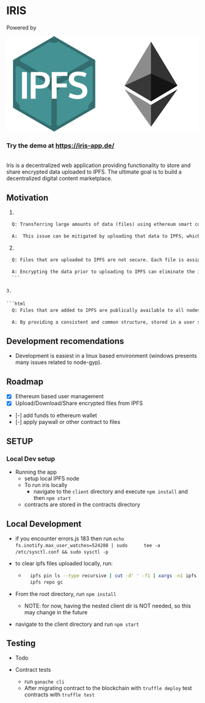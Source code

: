 # IRIS

Powered by
<div>
  <img src="https://github.com/driemworks/ipfs-ether-demo/blob/master/resources/ipfs-logo.png" width="250" height="250" >
  <img src="https://github.com/driemworks/ipfs-ether-demo/blob/master/resources/ethereum.jpg" width="250" height="250" />
</div>

### Try the demo at https://iris-app.de/

<br>
Iris is a decentralized web application providing functionality to store and share encrypted data uploaded to IPFS. The ultimate goal is to build a decentralized digital content marketplace.

## Motivation

1.

  ```html
    Q: Transferring large amounts of data (files) using ethereum smart contracts can be incredibly costly, with the cost of invoking a contract increasing with the amount of data.
  ```

  ```html
    A:  This issue can be mitigated by uploading that data to IPFS, which will assign a unique hash to each file, and referencing this hash in the smart contract. This would lead to a constant transaction cost (i.e. gas required) to invoke the contract function.
  ```

2.

  ```html
    Q: Files that are uploaded to IPFS are not secure. Each file is assigned a unique hash and any node in the network can download that data if the hash is known.
  ```

  ```html
    A: Encrypting the data prior to uploading to IPFS can eliminate the issue of others accessing your data. Ethereum can be used to encrypt, decrypt, and manage/protect your encryption keys. This is accomplished by using ethereum as a user management system (each new iris accounts is equivalent to creating a new etheruem account). Your mnemonic key is stored in your browser's localstorage, encrypted using the browser-passwordify library (in the same way as metamask).
    ```

3.  

  ```html
    Q: Files that are added to IPFS are publically available to all nodes within the network. However, the requirement that these files must be downloaded by their hash only can pose a large obstruction for those who are not familiar with what IPFS is.
  ```

  ```html
    A: By providing a consistent and common structure, stored in a user specific directory in IPFS (identified by eth account), data can easily be shared.
  ```

## Development recomendations

* Development is easiest in a linux based environment (windows presents many issues related to node-gyp).

## Roadmap

* [x] Ethereum based user management
* [x] Upload/Download/Share encrypted files from IPFS
* [-] add funds to ethereum wallet
* [-] apply paywall or other contract to files

## SETUP

### Local Dev setup

* Running the app
  * setup local IPFS node
  * To run iris locally
    * navigate to the `client` directory and execute `npm install` and then `npm start`
  * contracts are stored in the contracts directory

## Local Development

* if you encounter errors.js 183 then run `echo fs.inotify.max_user_watches=524288 | sudo      tee -a /etc/sysctl.conf && sudo sysctl -p`

* to clear ipfs files uploaded locally, run:

  * ``` bash
      ipfs pin ls --type recursive | cut -d' ' -f1 | xargs -n1 ipfs pin rm
      ipfs repo gc
    ```

* From the root directory, run `npm install`
  * NOTE: for now, having the nested client dir is NOT needed, so this may change in the future
* navigate to the client directory and run `npm start`

## Testing

* Todo

* Contract tests
  * run `ganache cli`
  * After migrating contract to the blockchain with `truffle deploy` test contracts with `truffle test`

